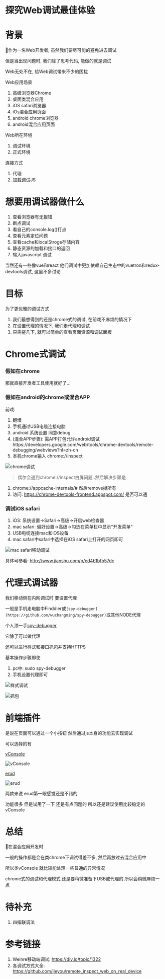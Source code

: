 # 探究Web调试最佳体验

# 背景

作为一名Web开发者, 虽然我们要尽可能的避免进去调试

但是当出现问题时, 我们除了思考代码, 能做的就是调试

Web无处不在, 给Web调试带来不少的困扰

Web应用场景

1. 高级浏览器Chrome
3. 桌面类混合应用
4. iOS safari浏览器
5. iOs混合应用页面
6. android chrome浏览器
7. android混合应用页面

Web所在环境

1. 调试环境
2. 正式环境 

连接方式

1. 代理
2. 加载调试JS

# 想要用调试器做什么

1. 查看浏览器有无报错
2. 断点调试
3. 看自己的console.log()打点
4. 查看元素定位问题
5. 查看cache和localStroge存储内容
6. 静态资源的加载和接口的返回
7. 输入javascript 调试

当然还有一些像vue和react 他们调试中更加依赖自己生态中的vuetron和redux-devtools调试, 这里不多讨论

# 目标

为了更优雅的调试方式

1. 我们最想得到的还是chrome式的调试, 在前戏不麻烦的情况下
2. 在设置代理的情况下, 我们走代理和调试
3. 只需搓几下, 就可以简单的查看页面资源和调试面板

# Chrome式调试

### 假如在chrome

那就直接开发者工具使用就好了...

### 假如在android的chrome或混合APP

前戏:

1. 翻墙
2. 手机通过USB电缆连接电脑
3. android 系统设置 同意debug
4. (混合APP步骤): 需APP打包允许android调试https://developers.google.com/web/tools/chrome-devtools/remote-debugging/webviews?hl=zh-cn
5. 本机chrome输入 chrome://inspect

![chrome调试](/assets/1493428622.jpg)

> 偶尔会遇到chrome://inspect白屏问题..然后解决步骤是

1. chrome://appcache-internals/# 然后remove掉所有
2. 访问: https://chrome-devtools-frontend.appspot.com/ 是否可以通

### 调试iOS safari

1. iOS: 系统设置->Safari->高级->开启web检查器
2. mac safari: 偏好设置->高级->勾选在菜单栏中显示"开发菜单"
3. USB电缆连接mac和iOS设备
4. mac safari中safari中选择在iOS safari上打开的网页即可

![mac safari移动调试](/assets/2363263-9b5f0e4ce311e25b.png)

具体可参看: <http://www.jianshu.com/p/ed4b1bfb57dc>

# 代理式调试器

我们移动侧在内网调试时 要设置代理 

一般是手机走电脑中Finddler或`[spy-debugger](https://github.com/wuchangming/spy-debugger)`或其他NODE代理

个人顶一手[spy-debugger](https://github.com/wuchangming/spy-debugger)

它除了可以做代理

还可以进行样式和接口抓包并支持HTTPS

基本操作步骤即使

1. pc中: sudo spy-debugger
2. 手机设置代理即可

![样式调试](/assets/demo.png)

![抓包](/assets/AnyProxy.png)

# 前端插件

是说在页面可以通过一个小按钮 然后通过js本身的功能去实现调试

可以选择的有

[vConsole](https://github.com/Tencent/vConsole)

![vConsole](/assets/QQ20171210-161055.png)

[erud](https://github.com/liriliri/erud)

![erud](/assets/QQ20171210-161216.png)

两款来说 erud第一眼感觉还是不错的

功能很多 但是试用了一下 还是有点问题的 所以还是建议使用比较稳定的vConsole

# 总结

在混合应用开发时

一般的操作都是会在类chrome下调试得差不多, 然后再放过去混合应用中

所以类vConsole 就比较能处理一些普通的异常情况

chrome式的调试和代理模式 还是要稍微准备下USB或代理的 所以会稍微麻烦一点

# 待补充

1. 四指联调法

# 参考链接

1. Weinre移动端调试: https://div.io/topic/1322
2. 各调试方式大全: https://github.com/jieyou/remote_inspect_web_on_real_device